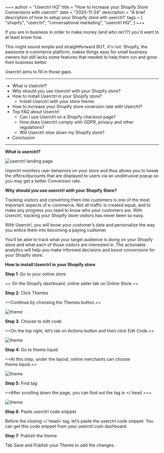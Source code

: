 +++
author = "Userctrl HQ"
title = "How to Increase your Shopify Store Conversions with userctrl"
date = "2020-11-24"
description = "A brief description of how to setup your Shopify store wth userctrl"
tags = [
    "shopify",
    "userctrl",
    "conversational marketing",
    "userctrl HQ",
]
+++

If you are in business in order to make money (and who isn't?) you'd want to at least know how. 

This might sound simple and straightforward BUT, it's not. Shopify, the awesome e-commerce platform, makes things easy for small business owners but still lacks some features that needed to help them run and grow their business better. 

Userctrl aims to fill in those gaps.


***


* What is Userctrl?
* Why should you use Userctrl with your Shopify store?
* How to install Userctrl in your Shopify store?
    * Install  Userctrl with your store theme.
* How to increase your Shopify store coversion rate with Userctrl?
* Top FAQ about Userctrl
    * Can I use Userctrl on a Shopify checkout page?
    * How does Userctrl comply with GDPR, privacy and other regulations?
    * Will Userctrl slow down my Shopify store?
* Conclusion

***


**What is userctrl?**

![userctrl landing page](/userctrlcrop.png  "userctrl")

Userctrl monitors user behaviors on your store and thus allows you to tweak the offers/discounts that are displayed to users via an unobtrusive popup so you may get a better Conversion rate.


**Why should you use userctrl with your Shopify Store?**

Tracking visitors and converting them into customers is one of the most important aspects of e-commerce. Not all traffic is created equal, and to make any progress you need to know who your customers are. With Userctrl, tracking your Shopify store visitors has never been so easy.

With Userctrl, you will know your customer’s data and personalize the way you entice them into becoming a paying customer. 

You’ll be able to track what your target audience is doing on your Shopify store and what each of those visitors are interested in. The actionable analytics will help you make informed decisions and boost conversions for your Shopify store.



**How to install Userctrl in your Shopify store**

**Step 1**: Go to your online store
 
== On the Shopify dashboard, online seller tab on Online Store.==

**Step 2**:  Click Themes

==Continue by choosing the Themes button.==

![theme](/themes.jpg  "theme")

**Step 3**:  Choose to edit code

==On the top right, let’s tab on Actions button and then click Edit Code.==

![theme](/code.jpg  "code")

**Step 4**:  Go to theme.liquid

==At this step, under the layout, online merchants can choose theme.liquid.==

![theme](/theme.jpg  "theme")

**Step 5**: Find </head> tag

==After scrolling down the page, you can find out the tag in </ head >==

![theme](/tag.jpg  "tag")

**Step 6**:  Paste userctrl code snippet

Before the closing </ head> tag, let’s paste the userctrl code snippet. You can get this code snippet from your userctrl.com dashboard.

**Step 7**: Publish the theme

Tab Save and Publish your Theme to add the changes.





